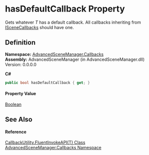 # hasDefaultCallback Property


Gets whatever *T* has a default callback. All callbacks inheriting from <a href="T_AdvancedSceneManager_Callbacks_ISceneCallbacks">ISceneCallbacks</a> should have one.



## Definition
**Namespace:** <a href="N_AdvancedSceneManager_Callbacks">AdvancedSceneManager.Callbacks</a>  
**Assembly:** AdvancedSceneManager (in AdvancedSceneManager.dll) Version: 0.0.0.0

**C#**
``` C#
public bool hasDefaultCallback { get; }
```



#### Property Value
<a href="https://learn.microsoft.com/dotnet/api/system.boolean" target="_blank" rel="noopener noreferrer">Boolean</a>

## See Also


#### Reference
<a href="T_AdvancedSceneManager_Callbacks_CallbackUtility_FluentInvokeAPI_1">CallbackUtility.FluentInvokeAPI(T) Class</a>  
<a href="N_AdvancedSceneManager_Callbacks">AdvancedSceneManager.Callbacks Namespace</a>  
